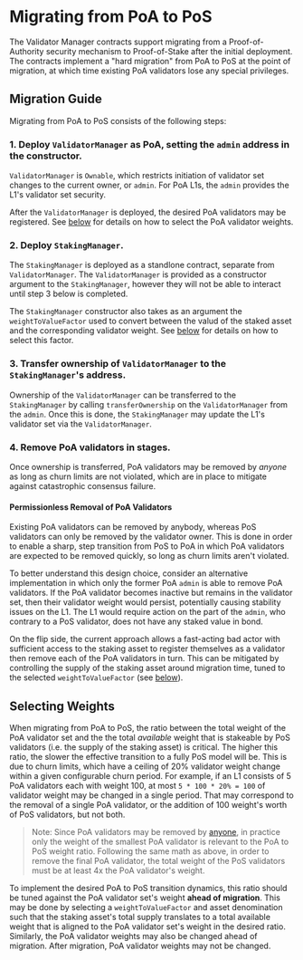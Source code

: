# Migrating from PoA to PoS

The Validator Manager contracts support migrating from a Proof-of-Authority security mechanism to Proof-of-Stake after the initial deployment. The contracts implement a "hard migration" from PoA to PoS at the point of migration, at which time existing PoA validators lose any special privileges.

## Migration Guide

Migrating from PoA to PoS consists of the following steps:

### 1. Deploy `ValidatorManager` as PoA, setting the `admin` address in the constructor.

`ValidatorManager` is `Ownable`, which restricts initiation of validator set changes to the current owner, or `admin`. For PoA L1s, the `admin` provides the L1's validator set security.

After the `ValidatorManager` is deployed, the desired PoA validators may be registered. See [below](#selecting-weights) for details on how to select the PoA validator weights.

### 2. Deploy `StakingManager`.

The `StakingManager` is deployed as a standlone contract, separate from `ValidatorManager`. The `ValidatorManager` is provided as a constructor argument to the `StakingManager`, however they will not be able to interact until step 3 below is completed.

The `StakingManager` constructor also takes as an argument the `weightToValueFactor` used to convert between the valud of the staked asset and the corresponding validator weight. See [below](#selecting-weights) for details on how to select this factor.

### 3. Transfer ownership of `ValidatorManager` to the `StakingManager`'s address.

Ownership of the `ValidatorManager` can be transferred to the `StakingManager` by calling `transferOwnership` on the `ValidatorManager` from the `admin`. Once this is done, the `StakingManager` may update the L1's validator set via the `ValidatorManager`.

### 4. Remove PoA validators in stages.

Once ownership is transferred, PoA validators may be removed by *anyone* as long as churn limits are not violated, which are in place to mitigate against catastrophic consensus failure.

#### Permissionless Removal of PoA Validators

Existing PoA validators can be removed by anybody, whereas PoS validators can only be removed by the validator owner. This is done in order to enable a sharp, step transition from PoS to PoA in which PoA validators are expected to be removed quickly, so long as churn limits aren't violated.

To better understand this design choice, consider an alternative implementation in which only the former PoA `admin` is able to remove PoA validators. If the PoA validator becomes inactive but remains in the validator set, then their validator weight would persist, potentially causing stability issues on the L1. The L1 would require action on the part of the `admin`, who contrary to a PoS validator, does not have any staked value in bond.

On the flip side, the current approach allows a fast-acting bad actor with sufficient access to the staking asset to register themselves as a validator then remove each of the PoA validators in turn. This can be mitigated by controlling the supply of the staking asset around migration time, tuned to the selected `weightToValueFactor` (see [below](#selecting-weights)).

## Selecting Weights

When migrating from PoA to PoS, the ratio between the total weight of the PoA validator set and the the total *available* weight that is stakeable by PoS validators (i.e. the supply of the staking asset) is critical. The higher this ratio, the slower the effective transition to a fully PoS model will be. This is due to churn limits, which have a ceiling of 20% validator weight change within a given configurable churn period. For example, if an L1 consists of 5 PoA validators each with weight 100, at most `5 * 100 * 20% = 100` of validator weight may be changed in a single period. That may correspond to the removal of a single PoA validator, or the addition of 100 weight's worth of PoS validators, but not both.

> Note: Since PoA validators may be removed by [anyone](#permissionless-removal-of-poa-validators), in practice only the weight of the smallest PoA validator is relevant to the PoA to PoS weight ratio. Following the same math as above, in order to remove the final PoA validator, the total weight of the PoS validators must be at least 4x the PoA validator's weight.

To implement the desired PoA to PoS transition dynamics, this ratio should be tuned against the PoA validator set's weight **ahead of migration**. This may be done by selecting a `weightToValueFactor` and asset denomination such that the staking asset's total supply translates to a total available weight that is aligned to the PoA validator set's weight in the desired ratio. Similarly, the PoA validator weights may also be changed ahead of migration. After migration, PoA validator weights may not be changed.